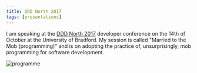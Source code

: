 ```yaml
---
title: DDD North 2017
tags: [presentations]
---
```


I am speaking at the <a href="http://dddnorth.co.uk/">DDD North 2017</a> developer conference
on the 14th of October at the University of Bradford. My session is called "Married to the Mob (programming)"
and is on adopting the practice of, unsurprisingly, mob programming for software development.

<img src="/assets/img/posts/dddnorth-2017/dddnorth-2017-programme.png" alt="programme" class="u-max-full-width" />

